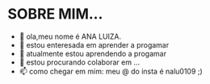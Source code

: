 # SOBRE MIM...
- 👋 ola,meu nome é ANA LUIZA.
- 👀 estou enteresada em aprender a progamar
- 🌱 atualmente estou aprendendo a progamar
- 💞️ estou procurando colaborar em ...
- 📫 como chegar em mim: meu @ do insta é nalu0109 ;)

